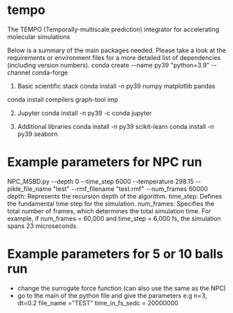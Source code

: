 # tempo
The TEMPO (Temporally-multiscale prediction) integrator for accelerating molecular simulations

Below is a summary of the main packages needed. Please take a look at the requirements or environment files for a more detailed list of dependencies (including version numbers).
conda create --name py39 "python=3.9" --channel conda-forge

1) Basic scientific stack
conda install -n py39 numpy matplotlib pandas

conda install compilers graph-tool imp

2) Jupyter
conda install -n py39 -c conda jupyter

3) Additional libraries
conda install -n py39 scikit-learn
conda install -n py39 seaborn


# Example parameters for NPC run 
NPC_MSBD.py --depth 0 --time_step 6000 --temperature 298.15 --pikle_file_name "test" --rmf_filename "test.rmf" --num_frames 60000
depth: Represents the recursion depth of the algorithm.
time_step: Defines the fundamental time step for the simulation.
num_frames: Specifies the total number of frames, which determines the total simulation time.
For example, if num_frames = 60,000 and time_step = 6,000 fs, the simulation spans 23 microseconds.
# Example parameters for 5 or 10 balls run 
- change the surrogate force function (can also use the same as the NPC)
-  go to the main of the python file and give the parameters e.g n=3, dt=0.2 file_name ="TEST" time_in_fs_sedc = 20000000

